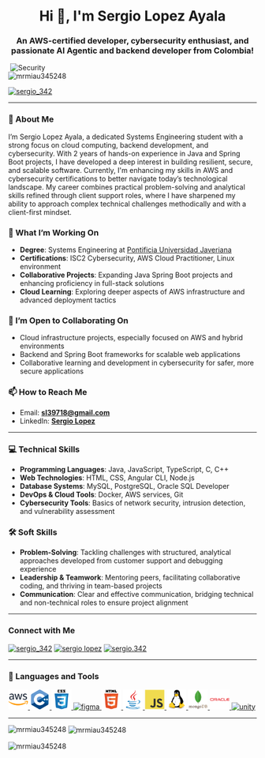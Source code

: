 <h1 align="center">Hi 👋, I'm Sergio Lopez Ayala</h1>
<h3 align="center">An AWS-certified developer, cybersecurity enthusiast, and passionate AI Agentic and backend developer from Colombia!</h3>
<img align="right" alt="Security" width="500" src="https://1st-it.com/wp-content/uploads/2017/05/cyber-attack.gif">

<p align="left"> <img src="https://komarev.com/ghpvc/?username=mrmiau345248&label=Profile%20views&color=0e75b6&style=flat" alt="mrmiau345248" /> </p>
<p align="left"> <a href="https://twitter.com/sergio_342" target="blank"><img src="https://img.shields.io/twitter/follow/sergio_342?logo=twitter&style=for-the-badge" alt="sergio_342" /></a> </p>

---

### 🚀 About Me
I’m Sergio Lopez Ayala, a dedicated Systems Engineering student with a strong focus on cloud computing, backend development, and cybersecurity. With 2 years of hands-on experience in Java and Spring Boot projects, I have developed a deep interest in building resilient, secure, and scalable software. Currently, I'm enhancing my skills in AWS and cybersecurity certifications to better navigate today’s technological landscape. My career combines practical problem-solving and analytical skills refined through client support roles, where I have sharpened my ability to approach complex technical challenges methodically and with a client-first mindset.

### 🌱 What I’m Working On
- **Degree**: Systems Engineering at [Pontificia Universidad Javeriana](https://www.javeriana.edu.co/)
- **Certifications**: ISC2 Cybersecurity, AWS Cloud Practitioner, Linux environment
- **Collaborative Projects**: Expanding Java Spring Boot projects and enhancing proficiency in full-stack solutions
- **Cloud Learning**: Exploring deeper aspects of AWS infrastructure and advanced deployment tactics

### 🤝 I’m Open to Collaborating On
- Cloud infrastructure projects, especially focused on AWS and hybrid environments
- Backend and Spring Boot frameworks for scalable web applications
- Collaborative learning and development in cybersecurity for safer, more secure applications

### 📫 How to Reach Me
- Email: **[sl39718@gmail.com](mailto:sl39718@gmail.com)**
- LinkedIn: **[Sergio Lopez](https://www.linkedin.com/in/sergio-lopez-b52495295)**
  
---

### 💻 Technical Skills

- **Programming Languages**: Java, JavaScript, TypeScript, C, C++
- **Web Technologies**: HTML, CSS, Angular CLI, Node.js
- **Database Systems**: MySQL, PostgreSQL, Oracle SQL Developer
- **DevOps & Cloud Tools**: Docker, AWS services, Git
- **Cybersecurity Tools**: Basics of network security, intrusion detection, and vulnerability assessment

### 🛠️ Soft Skills
- **Problem-Solving**: Tackling challenges with structured, analytical approaches developed from customer support and debugging experience
- **Leadership & Teamwork**: Mentoring peers, facilitating collaborative coding, and thriving in team-based projects
- **Communication**: Clear and effective communication, bridging technical and non-technical roles to ensure project alignment

---

### Connect with Me
<p align="left">
<a href="https://twitter.com/sergio_342" target="blank"><img align="center" src="https://raw.githubusercontent.com/rahuldkjain/github-profile-readme-generator/master/src/images/icons/Social/twitter.svg" alt="sergio_342" height="30" width="40" /></a>
<a href="https://linkedin.com/in/sergio-lopez" target="blank"><img align="center" src="https://raw.githubusercontent.com/rahuldkjain/github-profile-readme-generator/master/src/images/icons/Social/linked-in-alt.svg" alt="sergio lopez" height="30" width="40" /></a>
<a href="https://instagram.com/sergio.342" target="blank"><img align="center" src="https://raw.githubusercontent.com/rahuldkjain/github-profile-readme-generator/master/src/images/icons/Social/instagram.svg" alt="sergio.342" height="30" width="40" /></a>
</p>

---

### 🧰 Languages and Tools
<p align="left"> 
<a href="https://aws.amazon.com" target="_blank" rel="noreferrer"> <img src="https://raw.githubusercontent.com/devicons/devicon/master/icons/amazonwebservices/amazonwebservices-original-wordmark.svg" alt="aws" width="40" height="40"/> </a>
<a href="https://www.w3schools.com/cpp/" target="_blank" rel="noreferrer"> <img src="https://raw.githubusercontent.com/devicons/devicon/master/icons/cplusplus/cplusplus-original.svg" alt="cplusplus" width="40" height="40"/> </a>
<a href="https://www.w3schools.com/css/" target="_blank" rel="noreferrer"> <img src="https://raw.githubusercontent.com/devicons/devicon/master/icons/css3/css3-original-wordmark.svg" alt="css3" width="40" height="40"/> </a> 
<a href="https://www.figma.com/" target="_blank" rel="noreferrer"> <img src="https://www.vectorlogo.zone/logos/figma/figma-icon.svg" alt="figma" width="40" height="40"/> </a> 
<a href="https://www.w3.org/html/" target="_blank" rel="noreferrer"> <img src="https://raw.githubusercontent.com/devicons/devicon/master/icons/html5/html5-original-wordmark.svg" alt="html5" width="40" height="40"/> </a> 
<a href="https://www.java.com" target="_blank" rel="noreferrer"> <img src="https://raw.githubusercontent.com/devicons/devicon/master/icons/java/java-original.svg" alt="java" width="40" height="40"/> </a> 
<a href="https://developer.mozilla.org/en-US/docs/Web/JavaScript" target="_blank" rel="noreferrer"> <img src="https://raw.githubusercontent.com/devicons/devicon/master/icons/javascript/javascript-original.svg" alt="javascript" width="40" height="40"/> </a> 
<a href="https://www.linux.org/" target="_blank" rel="noreferrer"> <img src="https://raw.githubusercontent.com/devicons/devicon/master/icons/linux/linux-original.svg" alt="linux" width="40" height="40"/> </a> 
<a href="https://www.mongodb.com/" target="_blank" rel="noreferrer"> <img src="https://raw.githubusercontent.com/devicons/devicon/master/icons/mongodb/mongodb-original-wordmark.svg" alt="mongodb" width="40" height="40"/> </a> 
<a href="https://www.oracle.com/" target="_blank" rel="noreferrer"> <img src="https://raw.githubusercontent.com/devicons/devicon/master/icons/oracle/oracle-original.svg" alt="oracle" width="40" height="40"/> </a> 
<a href="https://unity.com/" target="_blank" rel="noreferrer"> <img src="https://www.vectorlogo.zone/logos/unity3d/unity3d-icon.svg" alt="unity" width="40" height="40"/> </a> 
</p>

---

<p><img align="left" src="https://github-readme-stats.vercel.app/api/top-langs?username=mrmiau345248&show_icons=true&locale=en&layout=compact" alt="mrmiau345248" /></p>

<p>&nbsp;<img align="center" src="https://github-readme-stats.vercel.app/api?username=mrmiau345248&show_icons=true&locale=en" alt="mrmiau345248" /></p>

<p><img align="center" src="https://github-readme-streak-stats.herokuapp.com/?user=mrmiau345248&" alt="mrmiau345248" /></p>
